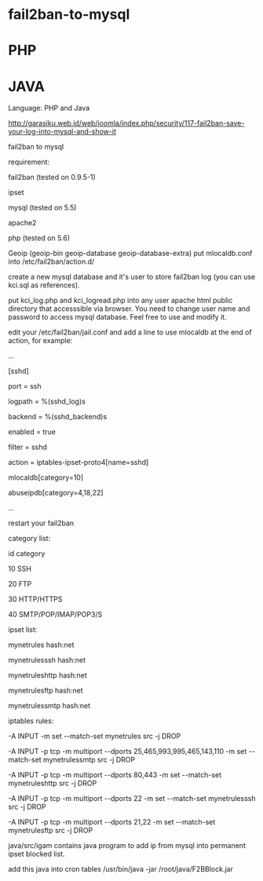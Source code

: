 # fail2ban-to-mysql

# PHP
# JAVA

Language: PHP and Java

http://garasiku.web.id/web/joomla/index.php/security/117-fail2ban-save-your-log-into-mysql-and-show-it 

fail2ban to mysql

requirement:

fail2ban (tested on 0.9.5-1)

ipset

mysql (tested on 5.5)

apache2

php (tested on 5.6)

Geoip (geoip-bin geoip-database geoip-database-extra)
put mlocaldb.conf into /etc/fail2ban/action.d/

create a new mysql database and it's user to store fail2ban log (you can use kci.sql as references).

put kci_log.php and kci_logread.php into any user apache html public directory that accesssible via browser. You need to change user name and password to access mysql database. Feel free to use and modify it.

edit your /etc/fail2ban/jail.conf and add a line to use mlocaldb at the end of action, for example:

...

[sshd]

port = ssh

logpath = %(sshd_log)s

backend = %(sshd_backend)s

enabled = true

filter = sshd

action = iptables-ipset-proto4[name=sshd]

mlocaldb[category=10]

abuseipdb[category=4,18,22]

...

restart your fail2ban

category list:

id category

10 SSH

20 FTP

30 HTTP/HTTPS

40 SMTP/POP/IMAP/POP3/S

ipset list:

mynetrules hash:net

mynetrulesssh hash:net

mynetruleshttp hash:net

mynetrulesftp hash:net

mynetrulessmtp hash:net

iptables rules:

-A INPUT -m set --match-set mynetrules src -j DROP

-A INPUT -p tcp -m multiport --dports 25,465,993,995,465,143,110 -m set --match-set mynetrulessmtp src -j DROP

-A INPUT -p tcp -m multiport --dports 80,443 -m set --match-set mynetruleshttp src -j DROP

-A INPUT -p tcp -m multiport --dports 22 -m set --match-set mynetrulesssh src -j DROP

-A INPUT -p tcp -m multiport --dports 21,22 -m set --match-set mynetrulesftp src -j DROP

java/src/igam contains java program to add ip from mysql into permanent ipset blocked list.

add this java into cron tables /usr/bin/java -jar /root/java/F2BBlock.jar
